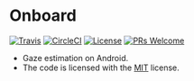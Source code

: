 # Onboard
[![Travis](https://img.shields.io/travis/Lmy0217/Onboard.svg?branch=master&label=Travis+CI)](https://www.travis-ci.org/Lmy0217/Onboard) [![CircleCI](https://img.shields.io/circleci/project/github/Lmy0217/Onboard.svg?branch=master&label=CircleCI)](https://circleci.com/gh/Lmy0217/Onboard) [![License](https://img.shields.io/badge/license-MIT-blue.svg)](LICENSE) [![PRs Welcome](https://img.shields.io/badge/PRs-welcome-brightgreen.svg)](https://github.com/Lmy0217/Onboard/pulls)

* Gaze estimation on Android.
* The code is licensed with the [MIT](LICENSE) license.
